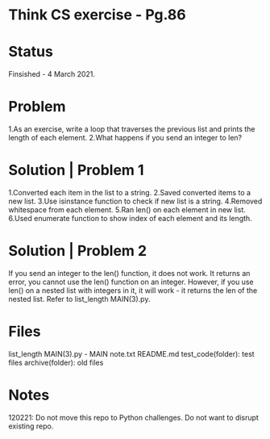 # Think CS exercise - Pg.86

# Status
Finsished - 4 March 2021.

# Problem
1.As an exercise, write a loop that traverses the previous list and prints the length of each element. 2.What happens if you send an integer to len?

# Solution | Problem 1
1.Converted each item in the list to a string.
2.Saved converted items to a new list.
3.Use isinstance function to check if new list is a string.
4.Removed whitespace from each element.
5.Ran len() on each element in new list.
6.Used enumerate function to show index of each element and its length.

# Solution | Problem 2
If you send an integer to the len() function, it does not work. It returns an error, you cannot use the len() function on an integer. However, if you use len() on a nested list with integers in it, it will work - it returns the len of the nested list. Refer to list_length MAIN(3).py.

# Files
list_length MAIN(3).py - MAIN
note.txt
README.md
test_code(folder): test files
archive(folder): old files
# Notes
120221: Do not move this repo to Python challenges. Do not want to disrupt existing repo.
